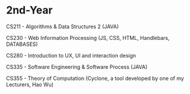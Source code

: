 # 2nd-Year
CS211 - Algorithms & Data Structures 2 (JAVA)

CS230 - Web Information Processing (JS, CSS, HTML, Handlebars, DATABASES)

CS280 - Introduction to UX, UI and interaction design

CS335 - Software Engineering & Software Process (JAVA)

CS355 - Theory of Computation (Cyclone, a tool developed by one of my Lecturers, Hao Wu)
